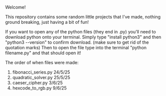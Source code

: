 Welcome!

This repository contains some random little projects that I've made, nothing ground breaking, just having a bit of fun!

If you want to open any of the python files (they end in .py) you'll need to download python onto your terminal.
Simply type "install python3" and then "python3 --version" to confirm download. (make sure to get rid of the quotation marks)
Then to open the file type into the terminal "python filename.py" and that should open it!

The order of when files were made:
1. fibonacci_series.py  24/5/25
2. quadratic_solver.py  25/5/25
3. caeser_cipher.py  3/6/25
4. hexcode_to_rgb.py  9/6/25
